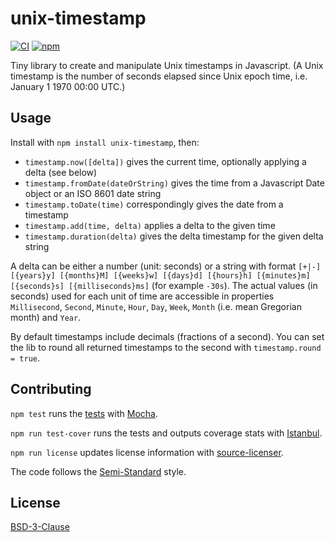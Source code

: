 # unix-timestamp

[![CI](https://github.com/pryv/unix-timestamp-js/workflows/CI/badge.svg)](https://github.com/pryv/unix-timestamp-js/actions/workflows/ci.yml) [![npm](https://img.shields.io/npm/v/unix-timestamp)](https://www.npmjs.com/package/unix-timestamp)

Tiny library to create and manipulate Unix timestamps in Javascript. (A Unix timestamp is the number of seconds elapsed since Unix epoch time, i.e. January 1 1970 00:00 UTC.)


## Usage

Install with `npm install unix-timestamp`, then:

- `timestamp.now([delta])` gives the current time, optionally applying a delta (see below)
- `timestamp.fromDate(dateOrString)` gives the time from a Javascript Date object or an ISO 8601 date string
- `timestamp.toDate(time)` correspondingly gives the date from a timestamp
- `timestamp.add(time, delta)` applies a delta to the given time
- `timestamp.duration(delta)` gives the delta timestamp for the given delta string

A delta can be either a number (unit: seconds) or a string with format `[+|-] [{years}y] [{months}M] [{weeks}w] [{days}d] [{hours}h] [{minutes}m] [{seconds}s] [{milliseconds}ms]` (for example `-30s`). The actual values (in seconds) used for each unit of time are accessible in properties `Millisecond`, `Second`, `Minute`, `Hour`, `Day`, `Week`, `Month` (i.e. mean Gregorian month) and `Year`.

By default timestamps include decimals (fractions of a second). You can set the lib to round all returned timestamps to the second with `timestamp.round = true`.


## Contributing

`npm test` runs the [tests](./test) with [Mocha](https://mochajs.org/).

`npm run test-cover` runs the tests and outputs coverage stats with [Istanbul](https://istanbul.js.org/).

`npm run license` updates license information with [source-licenser](https://github.com/pryv/source-licenser).

The code follows the [Semi-Standard](https://github.com/standard/semistandard) style.


## License

[BSD-3-Clause](https://github.com/pryv/unix-timestamp-js/blob/master/LICENSE)
